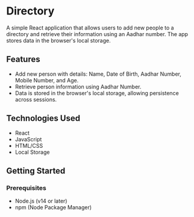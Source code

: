 

# Directory

A simple React application that allows users to add new people to a directory and retrieve their information using an Aadhar number. The app stores data in the browser's local storage.

## Features

- Add new person with details: Name, Date of Birth, Aadhar Number, Mobile Number, and Age.
- Retrieve person information using Aadhar Number.
- Data is stored in the browser's local storage, allowing persistence across sessions.

## Technologies Used

- React
- JavaScript
- HTML/CSS
- Local Storage

## Getting Started

### Prerequisites

- Node.js (v14 or later)
- npm (Node Package Manager)


